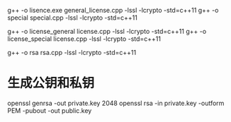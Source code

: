 g++ -o lisence.exe general_license.cpp -lssl -lcrypto -std=c++11
g++ -o special special.cpp -lssl -lcrypto -std=c++11

g++ -o license_general license.cpp -lssl -lcrypto -std=c++11
g++ -o license_special license.cpp -lssl -lcrypto -std=c++11

g++ -o rsa rsa.cpp -lssl -lcrypto -std=c++11



# 生成公钥和私钥
openssl genrsa -out private.key 2048
openssl rsa -in private.key -outform PEM -pubout -out public.key